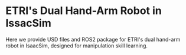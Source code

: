 # ETRI's Dual Hand-Arm Robot in IssacSim
Here we provide USD files and ROS2 package for ETRI's dual hand-arm robot in IsaacSim, designed for manipulation skill learning.
